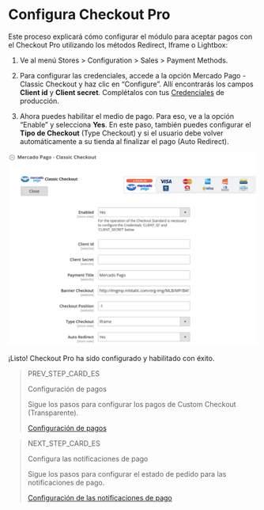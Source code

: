 # Configura Checkout Pro

Este proceso explicará cómo configurar el módulo para aceptar pagos con el Checkout Pro utilizando los métodos Redirect, Iframe o Lightbox:

1. Ve al menú Stores > Configuration > Sales > Payment Methods.

2. Para configurar las credenciales, accede a la opción Mercado Pago - Classic Checkout y haz clic en “Configure”. Allí encontrarás los campos **Client id** y **Client secret**. Complétalos con tus [Credenciales]([FAKER][CREDENTIALS][URL]) de producción.

3. Ahora puedes habilitar el medio de pago. Para eso, ve a la opción “Enable” y selecciona **Yes**. En este paso, también puedes configurar el **Tipo de Checkout** (Type Checkout) y si el usuario debe volver automáticamente a su tienda al finalizar el pago (Auto Redirect).

![Checkout Pro Redirect Configuration](images/magento2/magentotwo_classic_checkout.png)

¡Listo! Checkout Pro ha sido configurado y habilitado con éxito.

> PREV_STEP_CARD_ES
>
> Configuración de pagos
>
> Sigue los pasos para configurar los pagos de Custom Checkout (Transparente).
>
> [Configuración de pagos](https://www.mercadopago[FAKER][URL][DOMAIN]/developers/es/guides/plugins/magento-two/payment-configuration)

> NEXT_STEP_CARD_ES
>
> Configura las notificaciones de pago
>
> Sigue los pasos para configurar el estado de pedido para las notificaciones de pago.
> 
> [Configuración de las notificaciones de pago](https://www.mercadopago[FAKER][URL][DOMAIN]/developers/es/guides/plugins/magento-two/notifications-configuration)